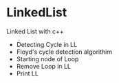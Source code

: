 # LinkedList
Linked List with c++
<br>
<ul>
<li>Detecting Cycle in LL</li>
<li>Floyd's cycle detection algorithim</li>
<li>Starting node of Loop</li>
<li>Remove Loop in LL</li>
<li>Print LL</li>
</ul>

